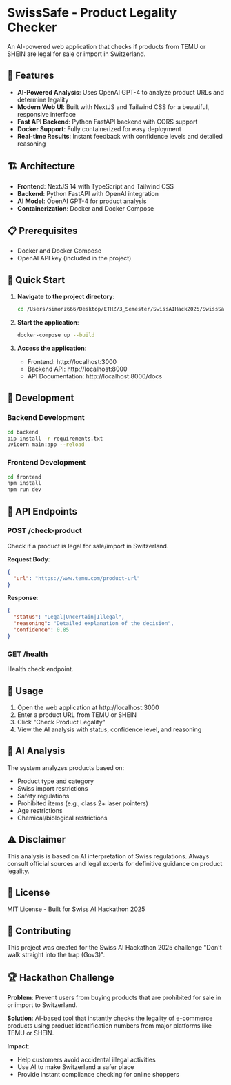 # SwissSafe - Product Legality Checker

An AI-powered web application that checks if products from TEMU or SHEIN are legal for sale or import in Switzerland.

## 🚀 Features

- **AI-Powered Analysis**: Uses OpenAI GPT-4 to analyze product URLs and determine legality
- **Modern Web UI**: Built with NextJS and Tailwind CSS for a beautiful, responsive interface
- **Fast API Backend**: Python FastAPI backend with CORS support
- **Docker Support**: Fully containerized for easy deployment
- **Real-time Results**: Instant feedback with confidence levels and detailed reasoning

## 🏗️ Architecture

- **Frontend**: NextJS 14 with TypeScript and Tailwind CSS
- **Backend**: Python FastAPI with OpenAI integration
- **AI Model**: OpenAI GPT-4 for product analysis
- **Containerization**: Docker and Docker Compose

## 📋 Prerequisites

- Docker and Docker Compose
- OpenAI API key (included in the project)

## 🚀 Quick Start

1. **Navigate to the project directory**:
   ```bash
   cd /Users/simonz666/Desktop/ETHZ/3_Semester/SwissAIHack2025/SwissSafe
   ```

2. **Start the application**:
   ```bash
   docker-compose up --build
   ```

3. **Access the application**:
   - Frontend: http://localhost:3000
   - Backend API: http://localhost:8000
   - API Documentation: http://localhost:8000/docs

## 🔧 Development

### Backend Development
```bash
cd backend
pip install -r requirements.txt
uvicorn main:app --reload
```

### Frontend Development
```bash
cd frontend
npm install
npm run dev
```

## 📡 API Endpoints

### POST /check-product
Check if a product is legal for sale/import in Switzerland.

**Request Body**:
```json
{
  "url": "https://www.temu.com/product-url"
}
```

**Response**:
```json
{
  "status": "Legal|Uncertain|Illegal",
  "reasoning": "Detailed explanation of the decision",
  "confidence": 0.85
}
```

### GET /health
Health check endpoint.

## 🎯 Usage

1. Open the web application at http://localhost:3000
2. Enter a product URL from TEMU or SHEIN
3. Click "Check Product Legality"
4. View the AI analysis with status, confidence level, and reasoning

## 🧠 AI Analysis

The system analyzes products based on:
- Product type and category
- Swiss import restrictions
- Safety regulations
- Prohibited items (e.g., class 2+ laser pointers)
- Age restrictions
- Chemical/biological restrictions

## ⚠️ Disclaimer

This analysis is based on AI interpretation of Swiss regulations. Always consult official sources and legal experts for definitive guidance on product legality.

## 📄 License

MIT License - Built for Swiss AI Hackathon 2025

## 🤝 Contributing

This project was created for the Swiss AI Hackathon 2025 challenge "Don't walk straight into the trap (Gov3)".

## 🏆 Hackathon Challenge

**Problem**: Prevent users from buying products that are prohibited for sale in or import to Switzerland.

**Solution**: AI-based tool that instantly checks the legality of e-commerce products using product identification numbers from major platforms like TEMU or SHEIN.

**Impact**: 
- Help customers avoid accidental illegal activities
- Use AI to make Switzerland a safer place
- Provide instant compliance checking for online shoppers
